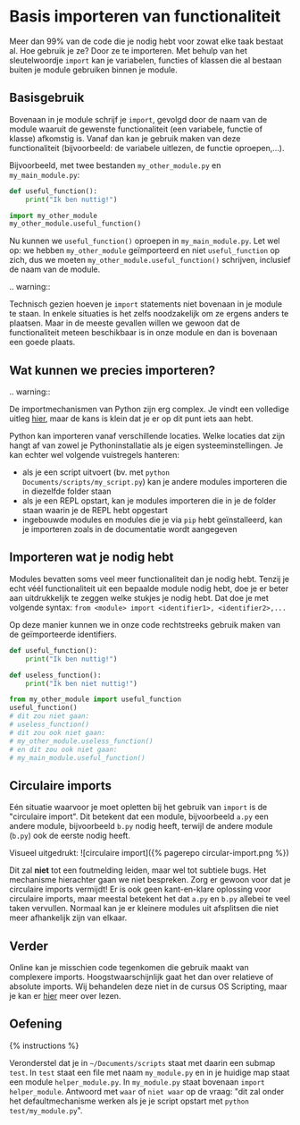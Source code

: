 # Basis importeren van functionaliteit
Meer dan 99% van de code die je nodig hebt voor zowat elke taak bestaat al. Hoe gebruik je ze? Door ze te importeren. Met behulp van het sleutelwoordje `import` kan je variabelen, functies of klassen die al bestaan buiten je module gebruiken binnen je module.

## Basisgebruik
Bovenaan in je module schrijf je `import`, gevolgd door de naam van de module waaruit de gewenste functionaliteit (een variabele, functie of klasse) afkomstig is. Vanaf dan kan je gebruik maken van deze functionaliteit (bijvoorbeeld: de variabele uitlezen, de functie oproepen,...).

Bijvoorbeeld, met twee bestanden `my_other_module.py` en `my_main_module.py`:

```python
def useful_function():
    print("Ik ben nuttig!")
```

```python
import my_other_module
my_other_module.useful_function()
```

Nu kunnen we `useful_function()` oproepen in `my_main_module.py`. Let wel op: we hebben `my_other_module` geïmporteerd en niet `useful_function` op zich, dus we moeten `my_other_module.useful_function()` schrijven, inclusief de naam van de module.

.. warning::

   Technisch gezien hoeven je `import` statements niet bovenaan in je module te staan. In enkele situaties is het zelfs noodzakelijk om ze ergens anders te plaatsen. Maar in de meeste gevallen willen we gewoon dat de functionaliteit meteen beschikbaar is in onze module en dan is bovenaan een goede plaats.

## Wat kunnen we precies importeren?
.. warning::

   De importmechanismen van Python zijn erg complex. Je vindt een volledige uitleg [hier](https://docs.python.org/3/reference/import.html#importsystem), maar de kans is klein dat je er op dit punt iets aan hebt.

Python kan importeren vanaf verschillende locaties. Welke locaties dat zijn hangt af van zowel je Pythoninstallatie als je eigen systeeminstellingen. Je kan echter wel volgende vuistregels hanteren:

- als je een script uitvoert (bv. met `python Documents/scripts/my_script.py`) kan je andere modules importeren die in diezelfde folder staan
- als je een REPL opstart, kan je modules importeren die in je de folder staan waarin je de REPL hebt opgestart
- ingebouwde modules en modules die je via `pip` hebt geïnstalleerd, kan je importeren zoals in de documentatie wordt aangegeven

## Importeren wat je nodig hebt
Modules bevatten soms veel meer functionaliteit dan je nodig hebt. Tenzij je echt véél functionaliteit uit een bepaalde module nodig hebt, doe je er beter aan uitdrukkelijk te zeggen welke stukjes je nodig hebt. Dat doe je met volgende syntax: `from <module> import <identifier1>, <identifier2>,...`

Op deze manier kunnen we in onze code rechtstreeks gebruik maken van de geïmporteerde identifiers.

```python
def useful_function():
    print("Ik ben nuttig!")

def useless_function():
    print("Ik ben niet nuttig!")
```

```python
from my_other_module import useful_function
useful_function()
# dit zou niet gaan:
# useless_function()
# dit zou ook niet gaan:
# my_other_module.useless_function()
# en dit zou ook niet gaan:
# my_main_module.useful_function()
```

## Circulaire imports
Eén situatie waarvoor je moet opletten bij het gebruik van `import` is de "circulaire import". Dit betekent dat een module, bijvoorbeeld `a.py` een andere module, bijvoorbeeld `b.py` nodig heeft, terwijl de andere module (`b.py`) ook de eerste nodig heeft.

Visueel uitgedrukt:
![circulaire import]({% pagerepo circular-import.png %})

Dit zal **niet** tot een foutmelding leiden, maar wel tot subtiele bugs. Het mechanisme hierachter gaan we niet bespreken. Zorg er gewoon voor dat je circulaire imports vermijdt! Er is ook geen kant-en-klare oplossing voor circulaire imports, maar meestal betekent het dat `a.py` en `b.py` allebei te veel taken vervullen. Normaal kan je er kleinere modules uit afsplitsen die niet meer afhankelijk zijn van elkaar.

## Verder
Online kan je misschien code tegenkomen die gebruik maakt van complexere imports. Hoogstwaarschijnlijk gaat het dan over relatieve of absolute imports. Wij behandelen deze niet in de cursus OS Scripting, maar je kan er [hier](https://realpython.com/absolute-vs-relative-python-imports/) meer over lezen.

## Oefening
{% instructions %}

Veronderstel dat je in `~/Documents/scripts` staat met daarin een submap `test`. In `test` staat een file met naam `my_module.py` en in je huidige map staat een module `helper_module.py`. In `my_module.py` staat bovenaan `import helper_module`. Antwoord met `waar` of `niet waar` op de vraag: "dit zal onder het defaultmechanisme werken als je je script opstart met `python test/my_module.py`".
